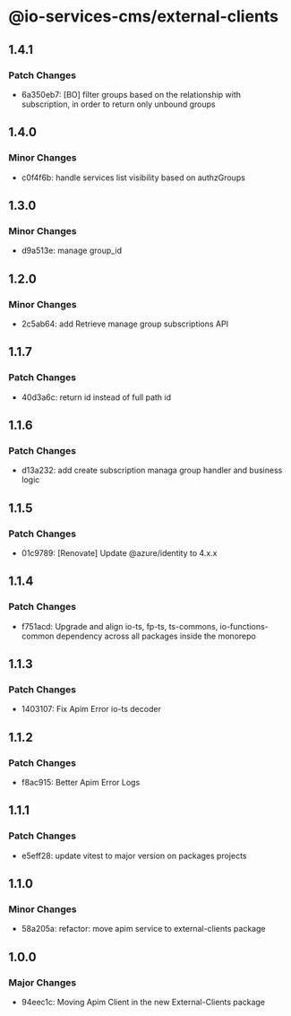 # @io-services-cms/external-clients

## 1.4.1

### Patch Changes

- 6a350eb7: [BO] filter groups based on the relationship with subscription, in order to return only unbound groups

## 1.4.0

### Minor Changes

- c0f4f6b: handle services list visibility based on authzGroups

## 1.3.0

### Minor Changes

- d9a513e: manage group_id

## 1.2.0

### Minor Changes

- 2c5ab64: add Retrieve manage group subscriptions API

## 1.1.7

### Patch Changes

- 40d3a6c: return id instead of full path id

## 1.1.6

### Patch Changes

- d13a232: add create subscription managa group handler and business logic

## 1.1.5

### Patch Changes

- 01c9789: [Renovate] Update @azure/identity to 4.x.x

## 1.1.4

### Patch Changes

- f751acd: Upgrade and align io-ts, fp-ts, ts-commons, io-functions-common dependency across all packages inside the monorepo

## 1.1.3

### Patch Changes

- 1403107: Fix Apim Error io-ts decoder

## 1.1.2

### Patch Changes

- f8ac915: Better Apim Error Logs

## 1.1.1

### Patch Changes

- e5eff28: update vitest to major version on packages projects

## 1.1.0

### Minor Changes

- 58a205a: refactor: move apim service to external-clients package

## 1.0.0

### Major Changes

- 94eec1c: Moving Apim Client in the new External-Clients package
